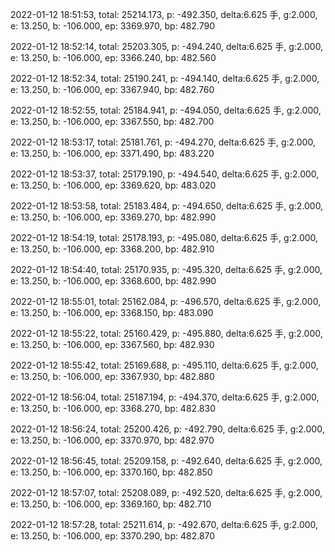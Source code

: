 2022-01-12 18:51:53, total: 25214.173, p: -492.350, delta:6.625 手, g:2.000, e: 13.250, b: -106.000, ep: 3369.970, bp: 482.790

2022-01-12 18:52:14, total: 25203.305, p: -494.240, delta:6.625 手, g:2.000, e: 13.250, b: -106.000, ep: 3366.240, bp: 482.560

2022-01-12 18:52:34, total: 25190.241, p: -494.140, delta:6.625 手, g:2.000, e: 13.250, b: -106.000, ep: 3367.940, bp: 482.760

2022-01-12 18:52:55, total: 25184.941, p: -494.050, delta:6.625 手, g:2.000, e: 13.250, b: -106.000, ep: 3367.550, bp: 482.700

2022-01-12 18:53:17, total: 25181.761, p: -494.270, delta:6.625 手, g:2.000, e: 13.250, b: -106.000, ep: 3371.490, bp: 483.220

2022-01-12 18:53:37, total: 25179.190, p: -494.540, delta:6.625 手, g:2.000, e: 13.250, b: -106.000, ep: 3369.620, bp: 483.020

2022-01-12 18:53:58, total: 25183.484, p: -494.650, delta:6.625 手, g:2.000, e: 13.250, b: -106.000, ep: 3369.270, bp: 482.990

2022-01-12 18:54:19, total: 25178.193, p: -495.080, delta:6.625 手, g:2.000, e: 13.250, b: -106.000, ep: 3368.200, bp: 482.910

2022-01-12 18:54:40, total: 25170.935, p: -495.320, delta:6.625 手, g:2.000, e: 13.250, b: -106.000, ep: 3368.600, bp: 482.990

2022-01-12 18:55:01, total: 25162.084, p: -496.570, delta:6.625 手, g:2.000, e: 13.250, b: -106.000, ep: 3368.150, bp: 483.090

2022-01-12 18:55:22, total: 25160.429, p: -495.880, delta:6.625 手, g:2.000, e: 13.250, b: -106.000, ep: 3367.560, bp: 482.930

2022-01-12 18:55:42, total: 25169.688, p: -495.110, delta:6.625 手, g:2.000, e: 13.250, b: -106.000, ep: 3367.930, bp: 482.880

2022-01-12 18:56:04, total: 25187.194, p: -494.370, delta:6.625 手, g:2.000, e: 13.250, b: -106.000, ep: 3368.270, bp: 482.830

2022-01-12 18:56:24, total: 25200.426, p: -492.790, delta:6.625 手, g:2.000, e: 13.250, b: -106.000, ep: 3370.970, bp: 482.970

2022-01-12 18:56:45, total: 25209.158, p: -492.640, delta:6.625 手, g:2.000, e: 13.250, b: -106.000, ep: 3370.160, bp: 482.850

2022-01-12 18:57:07, total: 25208.089, p: -492.520, delta:6.625 手, g:2.000, e: 13.250, b: -106.000, ep: 3369.160, bp: 482.710

2022-01-12 18:57:28, total: 25211.614, p: -492.670, delta:6.625 手, g:2.000, e: 13.250, b: -106.000, ep: 3370.290, bp: 482.870